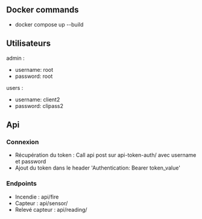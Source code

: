 ## Docker commands
- docker compose up --build 

## Utilisateurs
admin : 
- username: root
- password: root

users :
- username: client2
- password: clipass2

## Api
### Connexion 
- Récupération du token : Call api post sur api-token-auth/ avec username et password
- Ajout du token dans le header 'Authentication: Bearer token_value'

### Endpoints
- Incendie : api/fire
- Capteur : api/sensor/
- Relevé capteur : api/reading/